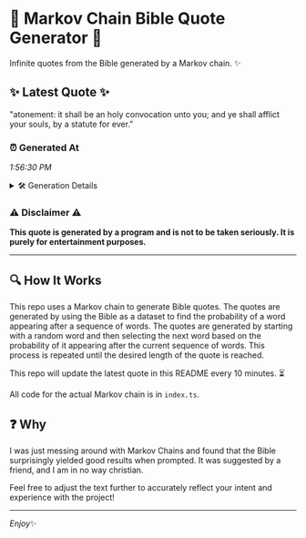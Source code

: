 # 📖 Markov Chain Bible Quote Generator 📖

Infinite quotes from the Bible generated by a Markov chain. ✨

## ✨ Latest Quote ✨
"atonement: it shall be an holy convocation unto you; and ye shall afflict your souls, by a statute for ever."

### ⏰ Generated At
*1:56:30 PM*

<details>
    <summary>🛠️ Generation Details</summary>
    <p>
        <strong>🌱 Seed:</strong> atonement:<br>
        <strong>🔄 Iterations:</strong> 19<br>
        <strong>📜 Context History:</strong><br>[ atonement: ]: it<br>[ atonement:, it ]: shall<br>[ atonement:, it, shall ]: be<br>[ atonement:, it, shall, be ]: an<br>[ atonement:, it, shall, be, an ]: holy<br>[ atonement:, it, shall, be, an, holy ]: convocation<br>[ it, shall, be, an, holy, convocation ]: unto<br>[ shall, be, an, holy, convocation, unto ]: you;<br>[ be, an, holy, convocation, unto, you; ]: and<br>[ an, holy, convocation, unto, you;, and ]: ye<br>[ holy, convocation, unto, you;, and, ye ]: shall<br>[ convocation, unto, you;, and, ye, shall ]: afflict<br>[ unto, you;, and, ye, shall, afflict ]: your<br>[ you;, and, ye, shall, afflict, your ]: souls,<br>[ and, ye, shall, afflict, your, souls, ]: by<br>[ ye, shall, afflict, your, souls,, by ]: a<br>[ shall, afflict, your, souls,, by, a ]: statute<br>[ afflict, your, souls,, by, a, statute ]: for<br>[ your, souls,, by, a, statute, for ]: ever.<br>
    </p>
</details>

### ⚠️ Disclaimer ⚠️
**This quote is generated by a program and is not to be taken seriously. It is purely for entertainment purposes.**

---

## 🔍 How It Works

This repo uses a Markov chain to generate Bible quotes. The quotes are generated by using the Bible as a dataset to find the probability of a word appearing after a sequence of words. The quotes are generated by starting with a random word and then selecting the next word based on the probability of it appearing after the current sequence of words. This process is repeated until the desired length of the quote is reached.

This repo will update the latest quote in this README every 10 minutes. ⏳

All code for the actual Markov chain is in `index.ts`.

## ❓ Why

I was just messing around with Markov Chains and found that the Bible surprisingly yielded good results when prompted. 
It was suggested by a friend, and I am in no way christian.

Feel free to adjust the text further to accurately reflect your intent and experience with the project!

---

*Enjoy*✨
